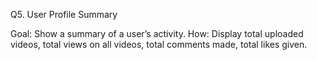 Q5. User Profile Summary

Goal: Show a summary of a user’s activity.
How:
Display total uploaded videos, total views on all videos, total comments made, total likes given.
